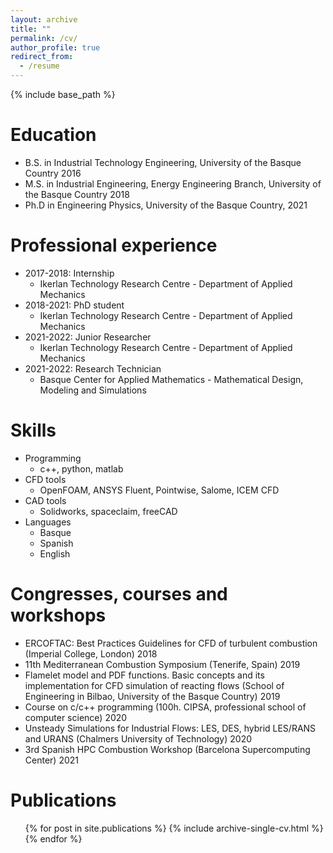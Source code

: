 ```yaml
---
layout: archive
title: ""
permalink: /cv/
author_profile: true
redirect_from:
  - /resume
---
```


{% include base_path %}

Education
======
* B.S. in Industrial Technology Engineering, University of the Basque Country 2016 
* M.S. in Industrial Engineering, Energy Engineering Branch, University of the Basque Country 2018
* Ph.D in Engineering Physics, University of the Basque Country, 2021

Professional experience
======
* 2017-2018: Internship 
  * Ikerlan Technology Research Centre - Department of Applied Mechanics
* 2018-2021: PhD student 
  * Ikerlan Technology Research Centre - Department of Applied Mechanics
* 2021-2022: Junior Researcher 
  * Ikerlan Technology Research Centre - Department of Applied Mechanics
* 2021-2022: Research Technician 
  * Basque Center for Applied Mathematics - Mathematical Design, Modeling and Simulations
 
Skills
======
* Programming
  * c++, python, matlab
* CFD tools
  * OpenFOAM, ANSYS Fluent, Pointwise, Salome, ICEM CFD
* CAD tools
  * Solidworks, spaceclaim, freeCAD
* Languages 
  * Basque
  * Spanish
  * English

Congresses, courses and workshops
======
* ERCOFTAC: Best Practices Guidelines for CFD of turbulent combustion (Imperial College, London) 2018
* 11th Mediterranean Combustion Symposium (Tenerife, Spain) 2019
* Flamelet model and PDF functions. Basic concepts and its implementation for CFD simulation of reacting flows (School of Engineering in Bilbao, University of the Basque Country) 2019
* Course on c/c++ programming (100h. CIPSA, professional school of computer science) 2020
* Unsteady Simulations for Industrial Flows: LES, DES, hybrid LES/RANS and URANS (Chalmers University of Technology) 2020
* 3rd Spanish HPC Combustion Workshop (Barcelona Supercomputing Center) 2021

Publications
======
  <ul>{% for post in site.publications %}
    {% include archive-single-cv.html %}
  {% endfor %}</ul>
  
